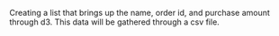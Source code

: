 Creating a list that brings up the name, order id, and purchase amount through d3. This data will be gathered through a csv file. 